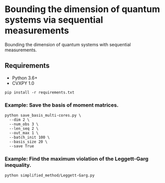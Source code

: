 # Bounding the dimension of quantum systems via sequential measurements

 Bounding the dimension of quantum systems with sequential measurements.

 ## Requirements
 * Python 3.6+
 * CVXPY 1.0

 ```shell
 pip install -r requirements.txt
 ```

 ### Example: Save the basis of moment matrices.

 ```shell
python save_basis_multi-cores.py \
   --dim 2 \
   --num_obs 3 \
   --len_seq 2 \
   --out_max 1 \
   --batch_init 100 \
   --basis_size 20 \
   --save True
 ```

 ### Example: Find the maximum violation of the Leggett-Garg inequality.

 ```shell
 python simplified_method/Leggett-Garg.py
 ```
